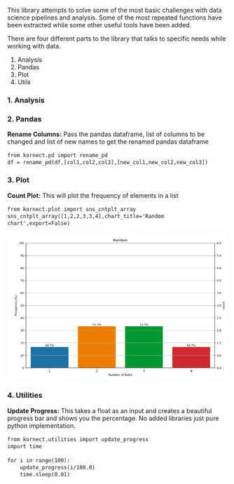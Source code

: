 This library attempts to solve some of the most basic challenges with data science pipelines and analysis. Some of the most repeated functions have been extracted while some other useful tools have been added.

There are four different parts to the library that talks to specific needs while working with data.
1. Analysis
2. Pandas
3. Plot
4. Utils


### 1. Analysis

### 2. Pandas
**Rename Columns:** Pass the pandas dataframe, list of columns to be changed and list of new names to get the renamed pandas dataframe
```
from kornect.pd import rename_pd
df = rename_pd(df,[col1,col2,col3],[new_col1,new_col2,new_col3])
```

### 3. Plot
**Count Plot:** This will plot the frequency of elements in a list
```
from kornect.plot import sns_cntplt_array
sns_cntplt_array([1,2,2,3,3,4],chart_title='Random chart',export=False) 
```
![Count Plot Chart](examples/kornect_plot.png "Count Plot Output")

### 4. Utilities

**Update Progress:** This takes a float as an input and creates a beautiful progress bar and shows you the percentage. No added libraries just pure python implementation.
```
from kornect.utilities import update_progress
import time

for i in range(100):
    update_progress(i/100.0)
    time.sleep(0.01)
```



